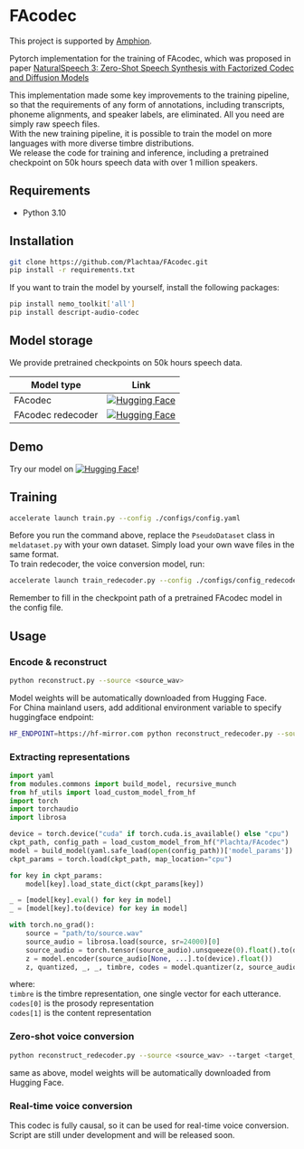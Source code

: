 # FAcodec

This project is supported by [Amphion](https://github.com/open-mmlab/Amphion).

Pytorch implementation for the training of FAcodec, which was proposed in paper [NaturalSpeech 3: Zero-Shot Speech Synthesis
with Factorized Codec and Diffusion Models](https://arxiv.org/pdf/2403.03100)  

This implementation made some key improvements to the training pipeline, so that the requirements of any form of annotations, including 
transcripts, phoneme alignments, and speaker labels, are eliminated. All you need are simply raw speech files.  
With the new training pipeline, it is possible to train the model on more languages with more diverse timbre distributions.  
We release the code for training and inference, including a pretrained checkpoint on 50k hours speech data with over 1 million speakers.
## Requirements
- Python 3.10

## Installation
```bash
git clone https://github.com/Plachtaa/FAcodec.git
pip install -r requirements.txt
```
If you want to train the model by yourself, install the following packages:
```bash
pip install nemo_toolkit['all']
pip install descript-audio-codec
```

## Model storage
We provide pretrained checkpoints on 50k hours speech data.  

| Model type        | Link                                                                                                                                   |
|-------------------|----------------------------------------------------------------------------------------------------------------------------------------|
| FAcodec           | [![Hugging Face](https://img.shields.io/badge/🤗%20Hugging%20Face-FAcodec-blue)](https://huggingface.co/Plachta/FAcodec)               |
| FAcodec redecoder | [![Hugging Face](https://img.shields.io/badge/🤗%20Hugging%20Face-FAredecoder-blue)](https://huggingface.co/Plachta/FAcodec-redecoder) |

## Demo
Try our model on [![Hugging Face](https://img.shields.io/badge/🤗%20Hugging%20Face-Space-blue)](https://huggingface.co/spaces/Plachta/FAcodecV2)!

## Training
```bash
accelerate launch train.py --config ./configs/config.yaml
```
Before you run the command above, replace the `PseudoDataset` class in `meldataset.py` with your own dataset.
Simply load your own wave files in the same format.  
To train redecoder, the voice conversion model, run:
```bash
accelerate launch train_redecoder.py --config ./configs/config_redecoder.yaml
```
Remember to fill in the checkpoint path of a pretrained FAcodec model in the config file.

## Usage

### Encode & reconstruct
```bash
python reconstruct.py --source <source_wav>
```
Model weights will be automatically downloaded from Hugging Face.  
For China mainland users, add additional environment variable to specify huggingface endpoint:
```bash
HF_ENDPOINT=https://hf-mirror.com python reconstruct_redecoder.py --source <source_wav> --target <target_wav>
```

### Extracting representations
```python
import yaml
from modules.commons import build_model, recursive_munch
from hf_utils import load_custom_model_from_hf
import torch
import torchaudio
import librosa

device = torch.device("cuda" if torch.cuda.is_available() else "cpu")
ckpt_path, config_path = load_custom_model_from_hf("Plachta/FAcodec")
model = build_model(yaml.safe_load(open(config_path))['model_params'])
ckpt_params = torch.load(ckpt_path, map_location="cpu")

for key in ckpt_params:
    model[key].load_state_dict(ckpt_params[key])

_ = [model[key].eval() for key in model]
_ = [model[key].to(device) for key in model]

with torch.no_grad():
    source = "path/to/source.wav"
    source_audio = librosa.load(source, sr=24000)[0]
    source_audio = torch.tensor(source_audio).unsqueeze(0).float().to(device)
    z = model.encoder(source_audio[None, ...].to(device).float())
    z, quantized, _, _, timbre, codes = model.quantizer(z, source_audio[None, ...].to(device).float(), return_codes=True)
```
where:  
`timbre` is the timbre representation, one single vector for each utterance.  
`codes[0]` is the prosody representation  
`codes[1]` is the content representation

### Zero-shot voice conversion
```bash
python reconstruct_redecoder.py --source <source_wav> --target <target_wav>
```
same as above, model weights will be automatically downloaded from Hugging Face.

### Real-time voice conversion
This codec is fully causal, so it can be used for real-time voice conversion.  
Script are still under development and will be released soon.
